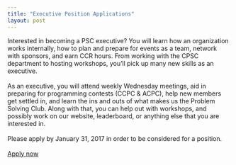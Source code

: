 ```yaml
---
title: "Executive Position Applications"
layout: post
---
```


<div class="col-xs-12">
    Interested in becoming a PSC executive?
    You will learn how an organization works internally, 
    how to plan and prepare for events as a team, network with sponsors,
    and earn CCR hours. From working with the CPSC department to hosting 
    workshops, you’ll pick up many new skills as an executive.
    <br><br>
    As an executive, you will attend weekly Wednesday meetings, aid in 
    preparing for programming contests (CCPC & ACPC), help new members 
    get settled in, and learn the ins and outs of what makes us the 
    Problem Solving Club. Along with that, you can help out with workshops, 
    and possibly work on our website, leaderboard, or anything else that 
    you are interested in.
    <br><br>
    Please apply by January 31, 2017 in order to be considered for a position.
    <br><br>
    <a class="btn btn-primary btn-sm" href="https://goo.gl/forms/1mUH4U3kVdnSPzeU2">Apply now</a>
    <br><br>
</div>

